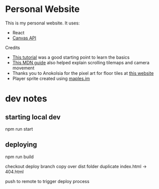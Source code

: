 # Personal Website

This is my personal website.
It uses:

- React
- [Canvas API](https://developer.mozilla.org/en-US/docs/Web/API/Canvas_API)

Credits

- [This tutorial](https://levelup.gitconnected.com/creating-a-simple-2d-game-with-html5-javascript-889aa06035ef) was a good starting point to learn the basics
- [This MDN guide](https://developer.mozilla.org/en-US/docs/Games/Techniques/Tilemaps/Square_tilemaps_implementation:_Scrolling_maps) also helped explain scrolling tilemaps and camera movement
- Thanks you to Anokolsia for the pixel art for floor tiles at [this website](https://anokolisa.itch.io/basic-140-tiles-grassland-and-mines)
- Player sprite created using [maples.im](https://maples.im/)

# dev notes

## starting local dev

npm run start

## deploying

npm run build

checkout deploy branch
copy over dist folder
duplicate index.html -> 404.html

push to remote to trigger deploy process
